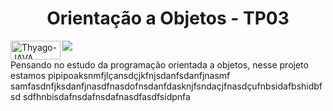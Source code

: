 <h1 align="center"> Orientação a Objetos - TP03 </h1>

<img align="left" alt="Thyago-JAVA" height="30" width="80" src="https://img.shields.io/badge/Java-ED8B00?style=for-the-badge&logo=java&logoColor=white">
<img src="https://img.shields.io/badge/GitHub-100000?style=for-the-badge&logo=github&logoColor=white"/></br>

Pensando no estudo da programação orientada a objetos, nesse projeto estamos pipipoaksnmfjlçansdçjkfnjsdanfsdanfjnasmf
samfasdnfjksdanfjnasdfnasdofnsdanfdasknjfsndaçjfnasdçufnbsidafbshidbfsd
sdfhnbisdafnsdafnsdafnasdfasdfsidpnfa


